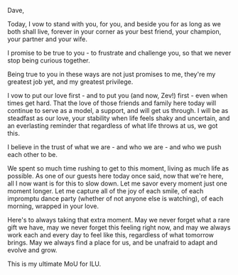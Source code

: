Dave, 

Today, I vow to stand with you, for you, and beside you for as long as we both shall live, forever in your corner as your best friend, your champion, your partner and your wife.

I promise to be true to you - to frustrate and challenge you, so that we never stop being curious together. 

Being true to you in these ways are not just promises to me, they're my greatest job yet, and my greatest privilege. 

I vow to put our love first - and to put you (and now, Zev!) first - even when times get hard. That the love of those friends and family here today will continue to serve as a model, a support, and will get us through. I will be as steadfast as our love, your stability when life feels shaky and uncertain, and an everlasting reminder that regardless of what life throws at us, we got this. 

I believe in the trust of what we are - and who we are - and who we push each other to be. 

We spent so much time rushing to get to this moment, living as much life as possible. As one of our guests here today once said, now that we're here, all I now want is for this to slow down. Let me savor every moment just one moment longer. Let me capture all of the joy of each smile, of each impromptu dance party (whether of not anyone else is watching), of each morning, wrapped in your love. 

Here's to always taking that extra moment. May we never forget what a rare gift we have, may we never forget this feeling right now, and may we always work each and every day to feel like this, regardless of what tomorrow brings. May we always find a place for us, and be unafraid to adapt and evolve and grow. 

This is my ultimate MoU for ILU. 
